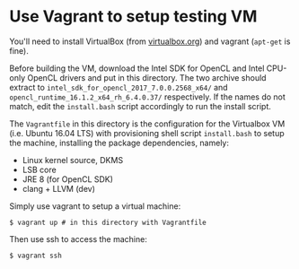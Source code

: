 Use Vagrant to setup testing VM
===============================

You'll need to install VirtualBox (from [virtualbox.org](https://virtualbox.org))
and vagrant (`apt-get` is fine).

Before building the VM, download the Intel SDK for OpenCL and Intel CPU-only
OpenCL drivers and put in this directory. The two archive should extract to
`intel_sdk_for_opencl_2017_7.0.0.2568_x64/` and
`opencl_runtime_16.1.2_x64_rh_6.4.0.37/` respectively. If the names do not
match, edit the `install.bash` script accordingly to run the install script.

The `Vagrantfile` in this directory is the configuration for the Virtualbox VM
(i.e. Ubuntu 16.04 LTS) with provisioning shell script `install.bash` to setup
the machine, installing the package dependencies, namely:

- Linux kernel source, DKMS
- LSB core
- JRE 8 (for OpenCL SDK)
- clang + LLVM (dev)

Simply use vagrant to setup a virtual machine:

    $ vagrant up # in this directory with Vagrantfile

Then use ssh to access the machine:

    $ vagrant ssh
